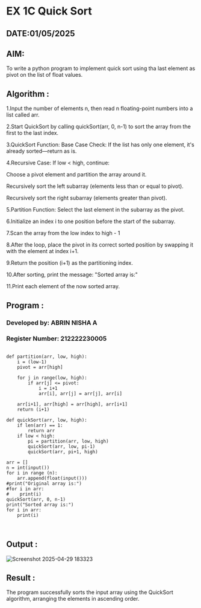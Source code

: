 # EX 1C Quick Sort

## DATE:01/05/2025

## AIM:

To write a python program to implement quick sort using tha last element as pivot on the list of float values.

## Algorithm :
1.Input the number of elements n, then read n floating-point numbers into a list called arr.

2.Start QuickSort by calling quickSort(arr, 0, n-1) to sort the array from the first to the last index.

3.QuickSort Function:
Base Case Check:
If the list has only one element, it's already sorted—return as is.

4.Recursive Case:
If low < high, continue:

Choose a pivot element and partition the array around it.

Recursively sort the left subarray (elements less than or equal to pivot).

Recursively sort the right subarray (elements greater than pivot).

5.Partition Function:
Select the last element in the subarray as the pivot.

6.Initialize an index i to one position before the start of the subarray.

7.Scan the array from the low index to high - 1

8.After the loop, place the pivot in its correct sorted position by swapping it with the element at index i+1.

9.Return the position (i+1) as the partitioning index.


10.After sorting, print the message: "Sorted array is:"

11.Print each element of the now sorted array.

## Program :

### Developed by: ABRIN NISHA A
### Register Number: 212222230005
```

def partition(arr, low, high):
    i = (low-1)
    pivot = arr[high]

    for j in range(low, high):
        if arr[j] <= pivot:
            i = i+1
            arr[i], arr[j] = arr[j], arr[i]

    arr[i+1], arr[high] = arr[high], arr[i+1]
    return (i+1)

def quickSort(arr, low, high):
    if len(arr) == 1:
        return arr
    if low < high:
        pi = partition(arr, low, high)
        quickSort(arr, low, pi-1)
        quickSort(arr, pi+1, high)

arr = []
n = int(input())
for i in range (n):
    arr.append(float(input()))
#print("Original array is:")
#for i in arr:
#    print(i)
quickSort(arr, 0, n-1)
print("Sorted array is:")
for i in arr:
    print(i)



```

## Output :

![Screenshot 2025-04-29 183323](https://github.com/user-attachments/assets/aae6dbfc-3cec-4e57-8cc5-3f7e8cdbaec7)



## Result :

The program successfully sorts the input array using the QuickSort algorithm, arranging the elements in ascending order.
